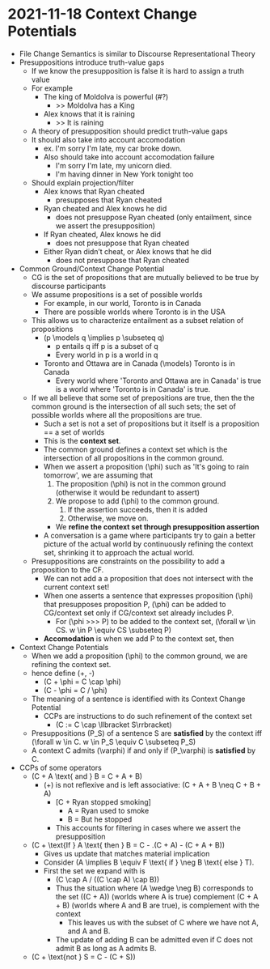 # 2021-11-18 Context Change Potentials
* File Change Semantics is similar to Discourse Representational Theory
* Presuppositions introduce truth-value gaps
  * If we know the presupposition is false it is hard to assign a truth value 
  * For example
    * The king of Moldolva is powerful (#?)
      * \>\> Moldolva has a King
    * Alex knows that it is raining
      * \>\> It is raining
  * A theory of presupposition should predict truth-value gaps
  * It should also take into account accomodation
    * ex. I'm sorry I'm late, my car broke down.
    * Also should take into account accomodation failure
      * I'm sorry I'm late, my unicorn died.
      * I'm having dinner in New York tonight too
  * Should explain projection/filter
    * Alex knows that Ryan cheated
      * presupposes that Ryan cheated
    * Ryan cheated and Alex knows he did
      * does not presuppose Ryan cheated (only entailment, since we assert the presupposition)
    * If Ryan cheated, Alex knows he did
      * does not presuppose that Ryan cheated
    * Either Ryan didn’t cheat, or Alex knows that he did
      * does not presuppose that Ryan cheated
* Common Ground/Context Change Potential
  * CG is the set of propositions that are mutually believed to be true by discourse participants
  * We assume propositions is a set of possible worlds
    * For example, in our world, Toronto is in Canada
    * There are possible worlds where Toronto is in the USA
  * This allows us to characterize entailment as a subset relation of propositions
    * \(p \models q \implies p \subseteq q\)
      * p entails q iff p is a subset of q
      * Every world in p is a world in q
    * Toronto and Ottawa are in Canada \(\models\) Toronto is in Canada
      * Every world where 'Toronto and Ottawa are in Canada' is true is a world where 'Toronto is in Canada' is true.
  * If we all believe that some set of prepositions are true, then the the common ground is the intersection of all such sets; the set of possible worlds where all the propositions are true.
    * Such a set is not a set of propositions but it itself is a proposition == a set of worlds
    * This is the **context set**.
    * The common ground defines a context set which is the intersection of all propositions in the common ground.
    * When we assert a proposition \(\phi\) such as 'It's going to rain tomorrow', we are assuming that
        1. The proposition \(\phi\) is not in the common ground (otherwise it would be redundant to assert)
        2. We propose to add \(\phi\) to the common ground.
           1. If the assertion succeeds, then it is added
           2. Otherwise, we move on.
        * We **refine the context set through presupposition assertion** 
    * A conversation is a game where participants try to gain a better picture of the actual world by continuously refining the context set, shrinking it to approach the actual world.
  * Presuppositions are constraints on the possibility to add a proposition to the CF. 
    * We can not add a a proposition that does not intersect with the current context set!
    * When one asserts a sentence that expresses proposition \(\phi\) that presupposes proposition P, \(\phi\) can be added to CG/context set only if CG/context set already includes P.
      * For \(\phi >>> P\) to be added to the context set, \(\forall w \in CS. w \in P \equiv CS \subseteq P\)
    * **Accomodation** is when we add P to the context set, then 
* Context Change Potentials
  * When we add a proposition \(\phi\) to the common ground, we are refining the context set.
  * hence define \(+, -\)
    * \(C + \phi = C \cap \phi\)
    * \(C - \phi = C / \phi\)
  * The meaning of a sentence is identified with its Context Change Potential
    * CCPs are instructions to do such refinement of the context set
      * \(C := C \cap \llbracket S\rrbracket\)
  * Presuppositions \(P_S\) of a sentence S are **satisfied** by the context iff \(\forall w \in C. w \in P_S \equiv C \subseteq P_S\)
  * A context C admits \(\varphi\) if and only if \(P_\varphi\) is **satisfied** by C.
* CCPs of some operators
  * \(C + A \text{ and } B = C + A + B\)
    * \(+\) is not reflexive and is left associative: \(C + A + B \neq C + B + A\)
      * [C + Ryan stopped smoking] 
        * A = Ryan used to smoke
        * B = But he stopped
      * This accounts for filtering in cases where we assert the presupposition
  * \(C + \text{If } A \text{ then } B = C - .(C + A) - (C + A + B)\)
    * Gives us update that matches material implication
    * Consider \(A \implies B \equiv F \text{ if } \neg B \text{ else } T\).
    * First the set we expand with is
      * \(C \cap A / ((C \cap A) \cap B)\)
      * Thus the situation where \(A \wedge \neg B\) corresponds to the set \((C + A)\) (worlds where A is true) complement \(C + A + B\) (worlds where A and B are true), is complement with the context 
        * This leaves us with the subset of C where we have not A, and A and B.
      * The update of adding B can be admitted even if C does not admit B as long as A admits B.
  * \(C + \text{not } S = C - (C + S)\)